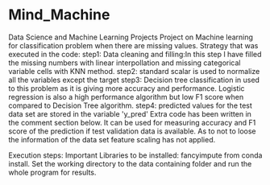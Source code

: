 # Mind_Machine
Data Science and Machine Learning Projects
Project on Machine learning for classification problem when there are missing values.
Strategy that was executed in the code:
step1: Data cleaning and filling:In this step I have filled the missing numbers with linear interpollation and missing categorical variable cells with KNN method.
step2: standard scalar is used to normalize all the variables except the target
step3: Decision tree classification in used to this problem as it is giving more accuracy and performance. Logistic regression is also a high performance algorithm but low F1 score when compared to Decision Tree algorithm.
step4: predicted values for the test data  set are stored in the variable 'y_pred'
Extra code has been written in the comment section below. It can be used for measuring accuracy and F1 score of the prediction if test validation data is available.
As to not to loose the information of the data set feature scaling has not applied.

Execution steps:
Important Libraries to be installed: fancyimpute from conda install.
Set the working directory to the data containing folder and run the whole program for results.
